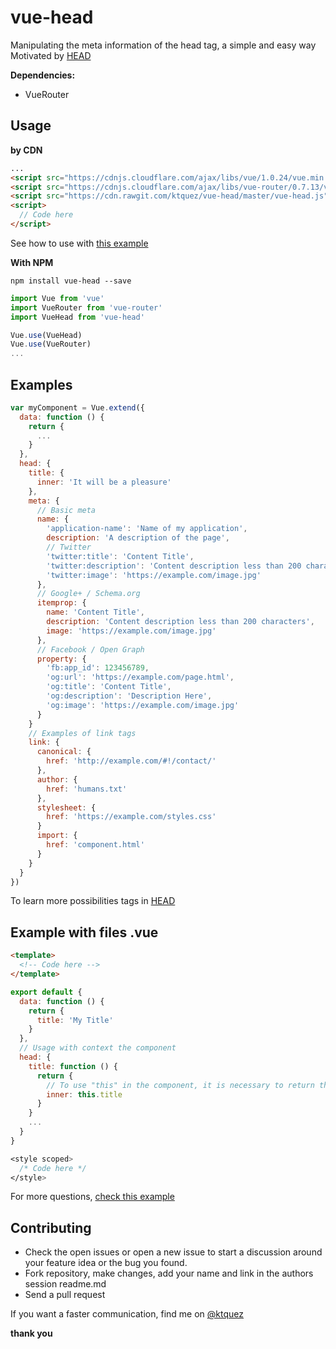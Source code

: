 # vue-head

Manipulating the meta information of the head tag, a simple and easy way  
Motivated by [HEAD](https://github.com/joshbuchea/HEAD)

**Dependencies:**
 - VueRouter

## Usage
**by CDN**
```html
...
<script src="https://cdnjs.cloudflare.com/ajax/libs/vue/1.0.24/vue.min.js"></script>
<script src="https://cdnjs.cloudflare.com/ajax/libs/vue-router/0.7.13/vue-router.min.js"></script>
<script src="https://cdn.rawgit.com/ktquez/vue-head/master/vue-head.js"></script>
<script>
  // Code here
</script>
```
See how to use with [this example](https://github.com/ktquez/vue-head/blob/master/example/index.html)


**With NPM**
```shell
npm install vue-head --save
```

```javascript
import Vue from 'vue'
import VueRouter from 'vue-router'
import VueHead from 'vue-head'

Vue.use(VueHead)
Vue.use(VueRouter)
...
```

## Examples
```javascript
var myComponent = Vue.extend({
  data: function () {
    return {
      ...
    }
  },
  head: {
    title: {
      inner: 'It will be a pleasure'
    },
    meta: {
      // Basic meta
      name: {
        'application-name': 'Name of my application',
        description: 'A description of the page',
        // Twitter
        'twitter:title': 'Content Title',
        'twitter:description': 'Content description less than 200 characters',
        'twitter:image': 'https://example.com/image.jpg'
      },
      // Google+ / Schema.org
      itemprop: {
        name: 'Content Title',
        description: 'Content description less than 200 characters',
        image: 'https://example.com/image.jpg'
      },
      // Facebook / Open Graph
      property: {
        'fb:app_id': 123456789,
        'og:url': 'https://example.com/page.html',
        'og:title': 'Content Title',
        'og:description': 'Description Here',
        'og:image': 'https://example.com/image.jpg'
      }    
    }
    // Examples of link tags
    link: {
      canonical: {
        href: 'http://example.com/#!/contact/'          
      },
      author: {
        href: 'humans.txt'
      },
      stylesheet: {
        href: 'https://example.com/styles.css'
      }
      import: {
        href: 'component.html'
      }
    }
  }
})
```

To learn more possibilities tags in [HEAD](https://github.com/joshbuchea/HEAD)

## Example with files .vue

```html
<template>
  <!-- Code here -->
</template>
```
```javascript
export default {
  data: function () {
    return {
      title: 'My Title'
    }
  },
  // Usage with context the component
  head: {
    title: function () {
      return {
        // To use "this" in the component, it is necessary to return the object through a function
        inner: this.title
      }
    }
    ...
  }
}
```
```css
<style scoped>
  /* Code here */
</style>
```

For more questions, [check this example](https://github.com/ktquez/vue-head/blob/master/example/index.html)

## Contributing
- Check the open issues or open a new issue to start a discussion around your feature idea or the bug you found.
- Fork repository, make changes, add your name and link in the authors session readme.md
- Send a pull request

If you want a faster communication, find me on [@ktquez](https://twitter.com/ktquez)

**thank you**



